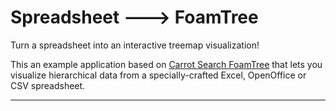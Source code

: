 # Spreadsheet 🡒 FoamTree

Turn a spreadsheet into an interactive treemap visualization!

This an example application based on [Carrot Search FoamTree](https://carrotsearch.com/foamtree/) that lets you visualize hierarchical data from a specially-crafted Excel, OpenOffice or CSV spreadsheet.

---